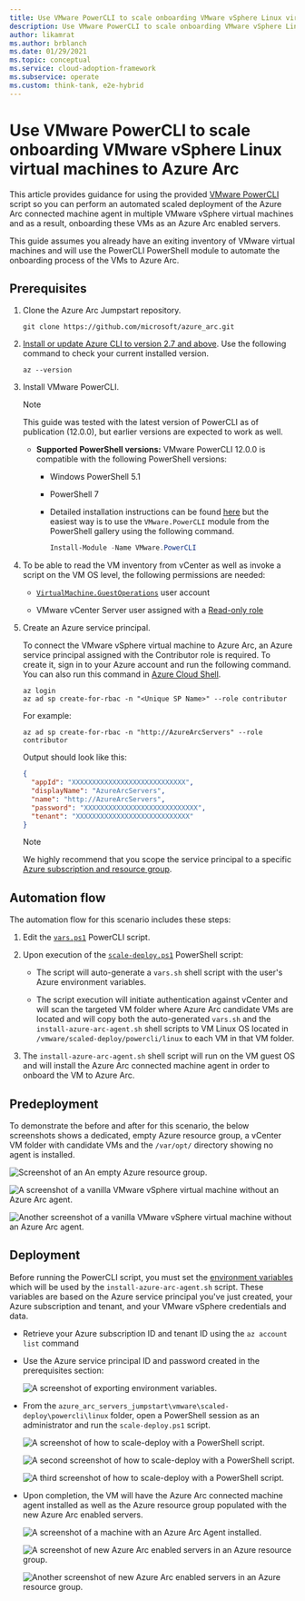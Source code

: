 ```yaml
---
title: Use VMware PowerCLI to scale onboarding VMware vSphere Linux virtual machines to Azure Arc
description: Use VMware PowerCLI to scale onboarding VMware vSphere Linux virtual machines to Azure Arc.
author: likamrat
ms.author: brblanch
ms.date: 01/29/2021
ms.topic: conceptual
ms.service: cloud-adoption-framework
ms.subservice: operate
ms.custom: think-tank, e2e-hybrid
---
```


# Use VMware PowerCLI to scale onboarding VMware vSphere Linux virtual machines to Azure Arc

This article provides guidance for using the provided [VMware PowerCLI](https://code.vmware.com/web/dp/tool/vmware-powercli/) script so you can perform an automated scaled deployment of the Azure Arc connected machine agent in multiple VMware vSphere virtual machines and as a result, onboarding these VMs as an Azure Arc enabled servers.

This guide assumes you already have an exiting inventory of VMware virtual machines and will use the PowerCLI PowerShell module to automate the onboarding process of the VMs to Azure Arc.

## Prerequisites

1. Clone the Azure Arc Jumpstart repository.

    ```console
    git clone https://github.com/microsoft/azure_arc.git
    ```

2. [Install or update Azure CLI to version 2.7 and above](/cli/azure/install-azure-cli). Use the following command to check your current installed version.

    ```console
    az --version
    ```

3. Install VMware PowerCLI.

    > [!NOTE]
    > This guide was tested with the latest version of PowerCLI as of publication (12.0.0), but earlier versions are expected to work as well.

    - **Supported PowerShell versions:** VMware PowerCLI 12.0.0 is compatible with the following PowerShell versions:
        - Windows PowerShell 5.1
        - PowerShell 7
        - Detailed installation instructions can be found [here](https://docs.vmware.com/en/VMware-vSphere/7.0/com.vmware.esxi.install.doc/GUID-F02D0C2D-B226-4908-9E5C-2E783D41FE2D.html) but the easiest way is to use the `VMware.PowerCLI` module from the PowerShell gallery using the following command.

          ```powershell
          Install-Module -Name VMware.PowerCLI
          ```

4. To be able to read the VM inventory from vCenter as well as invoke a script on the VM OS level, the following permissions are needed:

    - [`VirtualMachine.GuestOperations`](https://docs.vmware.com/en/VMware-vSphere/7.0/com.vmware.vsphere.security.doc/GUID-6A952214-0E5E-4CCF-9D2A-90948FF643EC.html) user account

    - VMware vCenter Server user assigned with a [Read-only role](https://docs.vmware.com/en/VMware-vSphere/6.7/com.vmware.vsphere.security.doc/GUID-93B962A7-93FA-4E96-B68F-AE66D3D6C663.html)

5. Create an Azure service principal.

    To connect the VMware vSphere virtual machine to Azure Arc, an Azure service principal assigned with the Contributor role is required. To create it, sign in to your Azure account and run the following command. You can also run this command in [Azure Cloud Shell](https://shell.azure.com/).

    ```console
    az login
    az ad sp create-for-rbac -n "<Unique SP Name>" --role contributor
    ```

    For example:

    ```console
    az ad sp create-for-rbac -n "http://AzureArcServers" --role contributor
    ```

    Output should look like this:

    ```json
    {
      "appId": "XXXXXXXXXXXXXXXXXXXXXXXXXXXX",
      "displayName": "AzureArcServers",
      "name": "http://AzureArcServers",
      "password": "XXXXXXXXXXXXXXXXXXXXXXXXXXXX",
      "tenant": "XXXXXXXXXXXXXXXXXXXXXXXXXXXX"
    }
    ```

    > [!NOTE]
    > We highly recommend that you scope the service principal to a specific [Azure subscription and resource group](/cli/azure/ad/sp).

## Automation flow

The automation flow for this scenario includes these steps:

1. Edit the [`vars.ps1`](https://github.com/microsoft/azure_arc/blob/main/azure_arc_servers_jumpstart/vmware/scaled_deployment/powercli/linux/vars.ps1) PowerCLI script.

2. Upon execution of the [`scale-deploy.ps1`](https://github.com/microsoft/azure_arc/blob/main/azure_arc_servers_jumpstart/vmware/scaled_deployment/powercli/linux/scale_deploy.ps1) PowerShell script:

    - The script will auto-generate a `vars.sh` shell script with the user's Azure environment variables.

    - The script execution will initiate authentication against vCenter and will scan the targeted VM folder where Azure Arc candidate VMs are located and will copy both the auto-generated `vars.sh` and the `install-azure-arc-agent.sh` shell scripts to VM Linux OS located in `/vmware/scaled-deploy/powercli/linux` to each VM in that VM folder.

3. The `install-azure-arc-agent.sh` shell script will run on the VM guest OS and will install the Azure Arc connected machine agent in order to onboard the VM to Azure Arc.

## Predeployment

To demonstrate the before and after for this scenario, the below screenshots shows a dedicated, empty Azure resource group, a vCenter VM folder with candidate VMs and the `/var/opt/` directory showing no agent is installed.

![Screenshot of an An empty Azure resource group.](./media/vmware-scale-powercli/cli-linux-empty.png)

![A screenshot of a vanilla VMware vSphere virtual machine without an Azure Arc agent.](./media/vmware-scale-powercli/cli-linux-vanilla-1.png)

![Another screenshot of a vanilla VMware vSphere virtual machine without an Azure Arc agent.](./media/vmware-scale-powercli/cli-linux-vanilla-2.png)

## Deployment

Before running the PowerCLI script, you must set the [environment variables](https://github.com/microsoft/azure_arc/blob/main/azure_arc_servers_jumpstart/vmware/scaled_deployment/powercli/linux/vars.ps1) which will be used by the `install-azure-arc-agent.sh` script. These variables are based on the Azure service principal you've just created, your Azure subscription and tenant, and your VMware vSphere credentials and data.

- Retrieve your Azure subscription ID and tenant ID using the `az account list` command

- Use the Azure service principal ID and password created in the prerequisites section:

    ![A screenshot of exporting environment variables.](./media/vmware-scale-powercli/cli-linux-export-variables.png)

- From the `azure_arc_servers_jumpstart\vmware\scaled-deploy\powercli\linux` folder, open a PowerShell session as an administrator and run the `scale-deploy.ps1` script.

    ![A screenshot of how to scale-deploy with a PowerShell script.](./media/vmware-scale-powercli/cli-linux-scale-deploy-1.png)

    ![A second screenshot of how to scale-deploy with a PowerShell script.](./media/vmware-scale-powercli/cli-linux-scale-deploy-2.png)

    ![A third screenshot of how to scale-deploy with a PowerShell script.](./media/vmware-scale-powercli/cli-linux-scale-deploy-3.png)

- Upon completion, the VM will have the Azure Arc connected machine agent installed as well as the Azure resource group populated with the new Azure Arc enabled servers.

    ![A screenshot of a machine with an Azure Arc Agent installed.](./media/vmware-scale-powercli/cli-linux-agent.png)

    ![A screenshot of new Azure Arc enabled servers in an Azure resource group.](./media/vmware-scale-powercli/cli-linux-servers-1.png)

    ![Another screenshot of new Azure Arc enabled servers in an Azure resource group.](./media/vmware-scale-powercli/cli-linux-servers-2.png)
